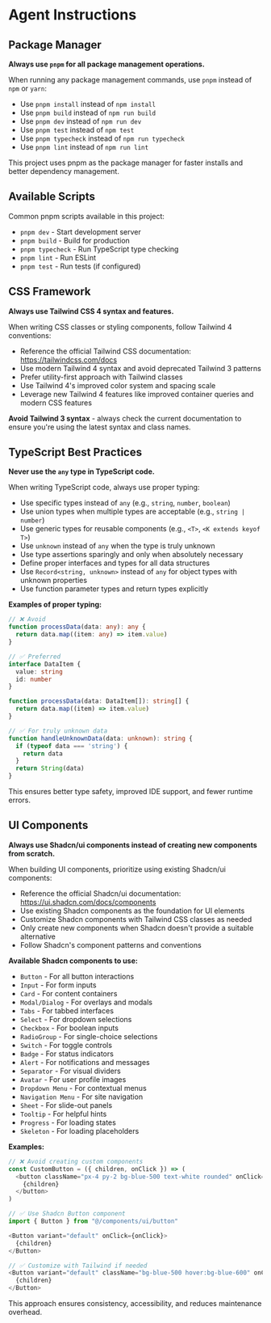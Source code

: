 # Agent Instructions

## Package Manager

**Always use `pnpm` for all package management operations.**

When running any package management commands, use `pnpm` instead of `npm` or `yarn`:

- Use `pnpm install` instead of `npm install`
- Use `pnpm build` instead of `npm run build`
- Use `pnpm dev` instead of `npm run dev`
- Use `pnpm test` instead of `npm test`
- Use `pnpm typecheck` instead of `npm run typecheck`
- Use `pnpm lint` instead of `npm run lint`

This project uses pnpm as the package manager for faster installs and better dependency management.

## Available Scripts

Common pnpm scripts available in this project:

- `pnpm dev` - Start development server
- `pnpm build` - Build for production
- `pnpm typecheck` - Run TypeScript type checking
- `pnpm lint` - Run ESLint
- `pnpm test` - Run tests (if configured)

## CSS Framework

**Always use Tailwind CSS 4 syntax and features.**

When writing CSS classes or styling components, follow Tailwind 4 conventions:

- Reference the official Tailwind CSS documentation: https://tailwindcss.com/docs
- Use modern Tailwind 4 syntax and avoid deprecated Tailwind 3 patterns
- Prefer utility-first approach with Tailwind classes
- Use Tailwind 4's improved color system and spacing scale
- Leverage new Tailwind 4 features like improved container queries and modern CSS features

**Avoid Tailwind 3 syntax** - always check the current documentation to ensure you're using the latest syntax and class names.

## TypeScript Best Practices

**Never use the `any` type in TypeScript code.**

When writing TypeScript code, always use proper typing:

- Use specific types instead of `any` (e.g., `string`, `number`, `boolean`)
- Use union types when multiple types are acceptable (e.g., `string | number`)
- Use generic types for reusable components (e.g., `<T>`, `<K extends keyof T>`)
- Use `unknown` instead of `any` when the type is truly unknown
- Use type assertions sparingly and only when absolutely necessary
- Define proper interfaces and types for all data structures
- Use `Record<string, unknown>` instead of `any` for object types with unknown properties
- Use function parameter types and return types explicitly

**Examples of proper typing:**

```typescript
// ❌ Avoid
function processData(data: any): any {
  return data.map((item: any) => item.value)
}

// ✅ Preferred
interface DataItem {
  value: string
  id: number
}

function processData(data: DataItem[]): string[] {
  return data.map((item) => item.value)
}

// ✅ For truly unknown data
function handleUnknownData(data: unknown): string {
  if (typeof data === 'string') {
    return data
  }
  return String(data)
}
```

This ensures better type safety, improved IDE support, and fewer runtime errors.

## UI Components

**Always use Shadcn/ui components instead of creating new components from scratch.**

When building UI components, prioritize using existing Shadcn/ui components:

- Reference the official Shadcn/ui documentation: https://ui.shadcn.com/docs/components
- Use existing Shadcn components as the foundation for UI elements
- Customize Shadcn components with Tailwind CSS classes as needed
- Only create new components when Shadcn doesn't provide a suitable alternative
- Follow Shadcn's component patterns and conventions

**Available Shadcn components to use:**

- `Button` - For all button interactions
- `Input` - For form inputs
- `Card` - For content containers
- `Modal/Dialog` - For overlays and modals
- `Tabs` - For tabbed interfaces
- `Select` - For dropdown selections
- `Checkbox` - For boolean inputs
- `RadioGroup` - For single-choice selections
- `Switch` - For toggle controls
- `Badge` - For status indicators
- `Alert` - For notifications and messages
- `Separator` - For visual dividers
- `Avatar` - For user profile images
- `Dropdown Menu` - For contextual menus
- `Navigation Menu` - For site navigation
- `Sheet` - For slide-out panels
- `Tooltip` - For helpful hints
- `Progress` - For loading states
- `Skeleton` - For loading placeholders

**Examples:**

```typescript
// ❌ Avoid creating custom components
const CustomButton = ({ children, onClick }) => (
  <button className="px-4 py-2 bg-blue-500 text-white rounded" onClick={onClick}>
    {children}
  </button>
)

// ✅ Use Shadcn Button component
import { Button } from "@/components/ui/button"

<Button variant="default" onClick={onClick}>
  {children}
</Button>

// ✅ Customize with Tailwind if needed
<Button variant="default" className="bg-blue-500 hover:bg-blue-600" onClick={onClick}>
  {children}
</Button>
```

This approach ensures consistency, accessibility, and reduces maintenance overhead.

